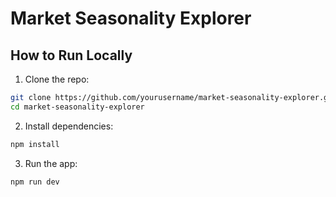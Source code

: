 # Market Seasonality Explorer

## How to Run Locally

1. Clone the repo:
```bash
git clone https://github.com/yourusername/market-seasonality-explorer.git
cd market-seasonality-explorer
```

2. Install dependencies:
```bash
npm install
```

3. Run the app:
```bash
npm run dev